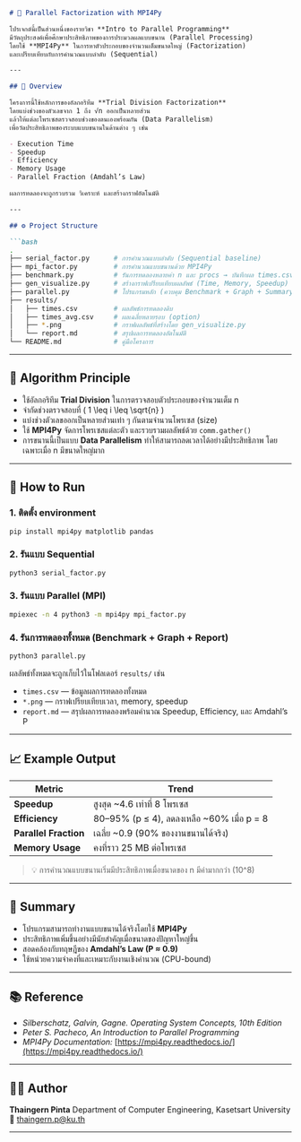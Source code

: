 

````markdown
# 🧮 Parallel Factorization with MPI4Py

โปรเจกต์นี้เป็นส่วนหนึ่งของรายวิชา **Intro to Parallel Programming**  
มีวัตถุประสงค์เพื่อศึกษาประสิทธิภาพของการประมวลผลแบบขนาน (Parallel Processing)  
โดยใช้ **MPI4Py** ในการหาตัวประกอบของจำนวนเต็มขนาดใหญ่ (Factorization)  
และเปรียบเทียบกับการคำนวณแบบลำดับ (Sequential)

---

## 📘 Overview

โครงการนี้ใช้หลักการของอัลกอริทึม **Trial Division Factorization**  
โดยแบ่งช่วงของตัวเลขจาก 1 ถึง √n ออกเป็นหลายส่วน  
แล้วให้แต่ละโพรเซสตรวจสอบช่วงของตนเองพร้อมกัน (Data Parallelism)  
เพื่อวัดประสิทธิภาพของระบบแบบขนานในด้านต่าง ๆ เช่น

- Execution Time  
- Speedup  
- Efficiency  
- Memory Usage  
- Parallel Fraction (Amdahl’s Law)

ผลการทดลองจะถูกรวบรวม วิเคราะห์ และสร้างกราฟอัตโนมัติ

---

## ⚙️ Project Structure

```bash
.
├── serial_factor.py      # การคำนวณแบบลำดับ (Sequential baseline)
├── mpi_factor.py         # การคำนวณแบบขนานด้วย MPI4Py
├── benchmark.py          # รันการทดลองหลายค่า n และ procs → บันทึกผล times.csv
├── gen_visualize.py      # สร้างกราฟเปรียบเทียบผลลัพธ์ (Time, Memory, Speedup)
├── parallel.py           # โปรแกรมหลัก (ควบคุม Benchmark + Graph + Summary)
├── results/
│   ├── times.csv         # ผลลัพธ์การทดลองดิบ
│   ├── times_avg.csv     # ผลเฉลี่ยหลายรอบ (option)
│   ├── *.png             # กราฟผลลัพธ์ที่สร้างโดย gen_visualize.py
│   └── report.md         # สรุปผลการทดลองอัตโนมัติ
└── README.md             # คู่มือโครงการ
````

---

## 🧩 Algorithm Principle

* ใช้อัลกอริทึม **Trial Division** ในการตรวจสอบตัวประกอบของจำนวนเต็ม n
* จำกัดช่วงตรวจสอบที่ ( 1 \leq i \leq \sqrt{n} )
* แบ่งช่วงตัวเลขออกเป็นหลายส่วนเท่า ๆ กันตามจำนวนโพรเซส (size)
* ใช้ **MPI4Py** จัดการโพรเซสแต่ละตัว และรวบรวมผลลัพธ์ด้วย `comm.gather()`
* การขนานนี้เป็นแบบ **Data Parallelism** ทำให้สามารถลดเวลาได้อย่างมีประสิทธิภาพ
  โดยเฉพาะเมื่อ n มีขนาดใหญ่มาก

---

## 🚀 How to Run

### 1. ติดตั้ง environment

```bash
pip install mpi4py matplotlib pandas
```

### 2. รันแบบ Sequential

```bash
python3 serial_factor.py
```

### 3. รันแบบ Parallel (MPI)

```bash
mpiexec -n 4 python3 -m mpi4py mpi_factor.py
```

### 4. รันการทดลองทั้งหมด (Benchmark + Graph + Report)

```bash
python3 parallel.py
```

ผลลัพธ์ทั้งหมดจะถูกเก็บไว้ในโฟลเดอร์ `results/` เช่น

* `times.csv` — ข้อมูลผลการทดลองทั้งหมด
* `*.png` — กราฟเปรียบเทียบเวลา, memory, speedup
* `report.md` — สรุปผลการทดลองพร้อมคำนวณ Speedup, Efficiency, และ Amdahl’s P

---

## 📈 Example Output

| Metric                | Trend                                      |
| --------------------- | ------------------------------------------ |
| **Speedup**           | สูงสุด ~4.6 เท่าที่ 8 โพรเซส               |
| **Efficiency**        | 80–95% (p ≤ 4), ลดลงเหลือ ~60% เมื่อ p = 8 |
| **Parallel Fraction** | เฉลี่ย ~0.9 (90% ของงานขนานได้จริง)        |
| **Memory Usage**      | คงที่ราว 25 MB ต่อโพรเซส                   |

> 💡 การคำนวณแบบขนานเริ่มมีประสิทธิภาพเมื่อขนาดของ n มีค่ามากกว่า (10^8)

---

## 🧠 Summary

* โปรแกรมสามารถทำงานแบบขนานได้จริงโดยใช้ **MPI4Py**
* ประสิทธิภาพเพิ่มขึ้นอย่างมีนัยสำคัญเมื่อขนาดของปัญหาใหญ่ขึ้น
* สอดคล้องกับทฤษฎีของ **Amdahl’s Law (P ≈ 0.9)**
* ใช้หน่วยความจำคงที่และเหมาะกับงานเชิงคำนวณ (CPU-bound)

---

## 📚 Reference

* *Silberschatz, Galvin, Gagne. Operating System Concepts, 10th Edition*
* *Peter S. Pacheco, An Introduction to Parallel Programming*
* *MPI4Py Documentation:* [https://mpi4py.readthedocs.io/](https://mpi4py.readthedocs.io/)

---

## 👨‍💻 Author

**Thaingern Pinta**
Department of Computer Engineering, Kasetsart University
📧 [thaingern.p@ku.th](mailto:thaingern.p@ku.th)

---